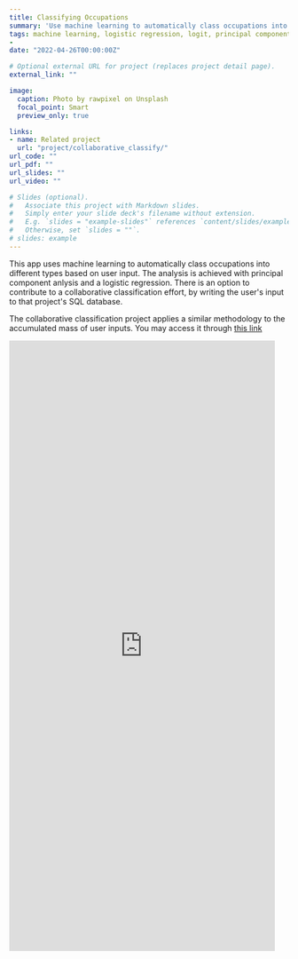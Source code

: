 ```yaml
---
title: Classifying Occupations
summary: 'Use machine learning to automatically class occupations into different types based on user input.'
tags: machine learning, logistic regression, logit, principal component analysis, PCA, SQL
- 
date: "2022-04-26T00:00:00Z"

# Optional external URL for project (replaces project detail page).
external_link: ""

image:
  caption: Photo by rawpixel on Unsplash
  focal_point: Smart
  preview_only: true

links:
- name: Related project
  url: "project/collaborative_classify/"
url_code: ""
url_pdf: ""
url_slides: ""
url_video: ""

# Slides (optional).
#   Associate this project with Markdown slides.
#   Simply enter your slide deck's filename without extension.
#   E.g. `slides = "example-slides"` references `content/slides/example-slides.md`.
#   Otherwise, set `slides = ""`.
# slides: example
---
```


This app uses machine learning to automatically class occupations into different types based on user input. The analysis is achieved with principal component anlysis and a logistic regression. There is an option to contribute to a collaborative classification effort, by writing the user's input to that project's SQL database.

The collaborative classification project applies a similar methodology to the accumulated mass of user inputs. You may access it through [this link](../../project/collaborative_classify/ "related project")

<iframe height="1100" width="95%" frameborder="no" src="https://share.streamlit.io/mdelventhal/telecommute_viz/main/telecommute_viz.py"> </iframe>


